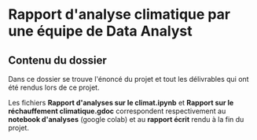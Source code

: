# Rapport d'analyse climatique par une équipe de Data Analyst

## Contenu du dossier
Dans ce dossier se trouve l'énoncé du projet et tout les délivrables qui ont été rendus lors de ce projet. 

Les fichiers **Rapport d'analyses sur le climat.ipynb** et **Rapport sur le réchauffement climatique.gdoc** correspondent respectivement au **notebook d'analyses** (google colab) et au **rapport écrit** rendu à la fin du projet. 
